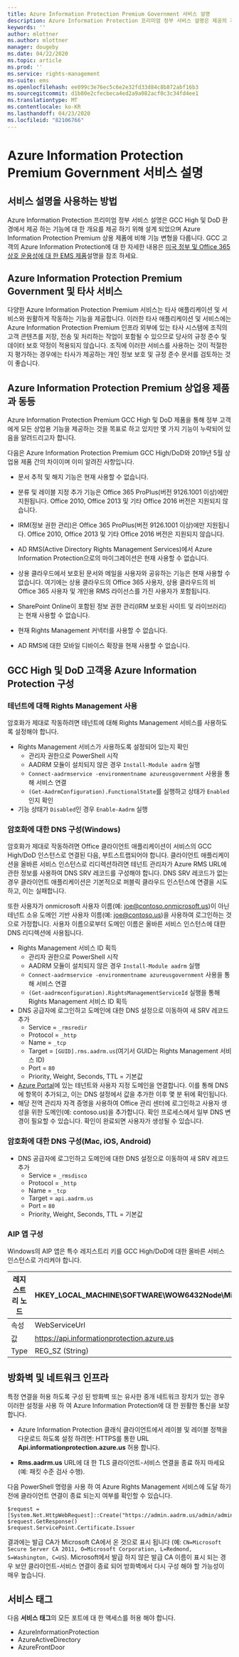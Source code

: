```yaml
---
title: Azure Information Protection Premium Government 서비스 설명
description: Azure Information Protection 프리미엄 정부 서비스 설명은 제공의 개요를 제공 하도록 설계 되었습니다.
keywords: ''
author: mlottner
ms.author: mlottner
manager: dougeby
ms.date: 04/22/2020
ms.topic: article
ms.prod: ''
ms.service: rights-management
ms-suite: ems
ms.openlocfilehash: ee099c3e76ec5c6e2e32fd33d84c8b872abf16b3
ms.sourcegitcommit: d1b80e2cfecbeca4ed2a9a082acf0c3c34fd4ee1
ms.translationtype: MT
ms.contentlocale: ko-KR
ms.lasthandoff: 04/23/2020
ms.locfileid: "82106766"
---
```

# <a name="azure-information-protection-premium-government-service-description"></a>Azure Information Protection Premium Government 서비스 설명 

## <a name="how-to-use-this-service-description"></a>서비스 설명을 사용하는 방법 

Azure Information Protection 프리미엄 정부 서비스 설명은 GCC High 및 DoD 환경에서 제공 하는 기능에 대 한 개요를 제공 하기 위해 설계 되었으며 Azure Information Protection Premium 상용 제품에 비해 기능 변형을 다룹니다. GCC 고객의 Azure Information Protection에 대 한 자세한 내용은 [미국 정부 및 Office 365 상호 운용성에 대 한 EMS 제품](ems-govt-service-description.md#ems-offers-for-us-government-and-office-365-interoperability)설명을 참조 하세요.

## <a name="azure-information-protection-premium-government-and-third-party-services"></a>Azure Information Protection Premium Government 및 타사 서비스 

다양한 Azure Information Protection Premium 서비스는 타사 애플리케이션 및 서비스와 원활하게 작동하는 기능을 제공합니다. 이러한 타사 애플리케이션 및 서비스에는 Azure Information Protection Premium 인프라 외부에 있는 타사 시스템에 조직의 고객 콘텐츠를 저장, 전송 및 처리하는 작업이 포함될 수 있으므로 당사의 규정 준수 및 데이터 보호 약정이 적용되지 않습니다. 조직에 이러한 서비스를 사용하는 것이 적절한지 평가하는 경우에는 타사가 제공하는 개인 정보 보호 및 규정 준수 문서를 검토하는 것이 좋습니다. 

## <a name="parity-with-azure-information-protection-premium-commercial-offerings"></a>Azure Information Protection Premium 상업용 제품과 동등 

Azure Information Protection Premium GCC High 및 DoD 제품을 통해 정부 고객에게 모든 상업용 기능을 제공하는 것을 목표로 하고 있지만 몇 가지 기능이 누락되어 있음을 알려드리고자 합니다. 

다음은 Azure Information Protection Premium GCC High/DoD와 2019년 5월 상업용 제품 간의 차이이며 이미 알려진 사항입니다. 

* 문서 추적 및 해지 기능은 현재 사용할 수 없습니다. 

* 분류 및 레이블 지정 추가 기능은 Office 365 ProPlus(버전 9126.1001 이상)에만 지원됩니다. Office 2010, Office 2013 및 기타 Office 2016 버전은 지원되지 않습니다. 

* IRM(정보 권한 관리)은 Office 365 ProPlus(버전 9126.1001 이상)에만 지원됩니다. Office 2010, Office 2013 및 기타 Office 2016 버전은 지원되지 않습니다. 

* AD RMS(Active Directory Rights Management Services)에서 Azure Information Protection으로의 마이그레이션은 현재 사용할 수 없습니다. 

* 상용 클라우드에서 보호된 문서와 메일을 사용자와 공유하는 기능은 현재 사용할 수 없습니다. 여기에는 상용 클라우드의 Office 365 사용자, 상용 클라우드의 비 Office 365 사용자 및 개인용 RMS 라이선스를 가진 사용자가 포함됩니다. 

* SharePoint Online이 포함된 정보 권한 관리(IRM 보호된 사이트 및 라이브러리)는 현재 사용할 수 없습니다. 

* 현재 Rights Management 커넥터를 사용할 수 없습니다.

* AD RMS에 대한 모바일 디바이스 확장을 현재 사용할 수 없습니다.


## <a name="configuring-azure-information-protection-for-gcc-high-and-dod-customers"></a>GCC High 및 DoD 고객용 Azure Information Protection 구성

### <a name="enable-rights-management-for-the-tenant"></a>테넌트에 대해 Rights Management 사용
암호화가 제대로 작동하려면 테넌트에 대해 Rights Management 서비스를 사용하도록 설정해야 합니다.

* Rights Management 서비스가 사용하도록 설정되어 있는지 확인
  * 관리자 권한으로 PowerShell 시작
  * AADRM 모듈이 설치되지 않은 경우 `Install-Module aadrm` 실행 
  * `Connect-aadrmservice -environmentname azureusgovernment` 사용을 통해 서비스 연결
  * `(Get-AadrmConfiguration).FunctionalState`를 실행하고 상태가 `Enabled`인지 확인
* 기능 상태가 `Disabled`인 경우 `Enable-Aadrm` 실행

### <a name="dns-configuration-for-encryption-windows"></a>암호화에 대한 DNS 구성(Windows)
암호화가 제대로 작동하려면 Office 클라이언트 애플리케이션이 서비스의 GCC High/DoD 인스턴스로 연결된 다음, 부트스트랩되어야 합니다. 클라이언트 애플리케이션을 올바른 서비스 인스턴스로 리디렉션하려면 테넌트 관리자가 Azure RMS URL에 관한 정보를 사용하여 DNS SRV 레코드를 구성해야 합니다. DNS SRV 레코드가 없는 경우 클라이언트 애플리케이션은 기본적으로 퍼블릭 클라우드 인스턴스에 연결을 시도하고, 이는 실패합니다.

또한 사용자가 onmicrosoft 사용자 이름(예: joe@contoso.onmicrosoft.us)이 아닌 테넌트 소유 도메인 기반 사용자 이름(예: joe@contoso.us)을 사용하여 로그인하는 것으로 가정합니다. 사용자 이름으로부터 도메인 이름은 올바른 서비스 인스턴스에 대한 DNS 리디렉션에 사용됩니다.

* Rights Management 서비스 ID 획득 
  * 관리자 권한으로 PowerShell 시작 
  * AADRM 모듈이 설치되지 않은 경우 `Install-Module aadrm` 실행 
  * `Connect-aadrmservice -environmentname azureusgovernment` 사용을 통해 서비스 연결
  * `(Get-aadrmconfiguration).RightsManagementServiceId` 실행을 통해 Rights Management 서비스 ID 획득
* DNS 공급자에 로그인하고 도메인에 대한 DNS 설정으로 이동하여 새 SRV 레코드 추가
  * Service = `_rmsredir` 
  * Protocol = `_http` 
  * Name = `_tcp` 
  * Target = `[GUID].rms.aadrm.us`(여기서 GUID는 Rights Management 서비스 ID) 
  * Port = `80` 
  * Priority, Weight, Seconds, TTL = 기본값 
* [Azure Portal](https://portal.azure.us/#blade/Microsoft_AAD_IAM/ActiveDirectoryMenuBlade/Domains)에 있는 테넌트와 사용자 지정 도메인을 연결합니다. 이를 통해 DNS에 항목이 추가되고, 이는 DNS 설정에서 값을 추가한 이후 몇 분 뒤에 확인됩니다.  
* 해당 전역 관리자 자격 증명을 사용하여 Office 관리 센터에 로그인하고 사용자 생성을 위한 도메인(예: contoso.us)을 추가합니다. 확인 프로세스에서 일부 DNS 변경이 필요할 수 있습니다. 확인이 완료되면 사용자가 생성될 수 있습니다.

### <a name="dns-configuration-for-encryption-mac-ios-android"></a>암호화에 대한 DNS 구성(Mac, iOS, Android)
* DNS 공급자에 로그인하고 도메인에 대한 DNS 설정으로 이동하여 새 SRV 레코드 추가
  * Service = `_rmsdisco` 
  * Protocol = `_http` 
  * Name = `_tcp` 
  * Target = `api.aadrm.us` 
  * Port = `80` 
  * Priority, Weight, Seconds, TTL = 기본값 


### <a name="aip-apps-configuration"></a>AIP 앱 구성

Windows의 AIP 앱은 특수 레지스트리 키를 GCC High/DoD에 대한 올바른 서비스 인스턴스로 가리켜야 합니다.  

| 레지스트리 노드 | HKEY_LOCAL_MACHINE\SOFTWARE\WOW6432Node\Microsoft\MSIP |
| --- | --- |
| 속성 | WebServiceUrl |
| 값 | https://api.informationprotection.azure.us |
| Type | REG_SZ (String) |


## <a name="firewalls-and-network-infrastructure"></a>방화벽 및 네트워크 인프라

특정 연결을 허용 하도록 구성 된 방화벽 또는 유사한 중개 네트워크 장치가 있는 경우 이러한 설정을 사용 하 여 Azure Information Protection에 대 한 원활한 통신을 보장 합니다.

- Azure Information Protection 클래식 클라이언트에서 레이블 및 레이블 정책을 다운로드 하도록 설정 하려면: HTTPS를 통한 URL **Api.informationprotection.azure.us** 허용 합니다.

- **Rms.aadrm.us** URL에 대 한 TLS 클라이언트-서비스 연결을 종료 하지 마세요 (예: 패킷 수준 검사 수행). 

다음 PowerShell 명령을 사용 하 여 Azure Rights Management 서비스에 도달 하기 전에 클라이언트 연결이 종료 되는지 여부를 확인할 수 있습니다.
 
    $request = [System.Net.HttpWebRequest]::Create("https://admin.aadrm.us/admin/admin.svc")
    $request.GetResponse()
    $request.ServicePoint.Certificate.Issuer

결과에는 발급 CA가 Microsoft CA에서 온 것으로 표시 됩니다 (예: `CN=Microsoft Secure Server CA 2011, O=Microsoft Corporation, L=Redmond, S=Washington, C=US`). Microsoft에서 발급 하지 않은 발급 CA 이름이 표시 되는 경우 보안 클라이언트-서비스 연결이 종료 되어 방화벽에서 다시 구성 해야 할 가능성이 매우 높습니다.


## <a name="service-tags"></a>서비스 태그

다음 **서비스 태그**의 모든 포트에 대 한 액세스를 허용 해야 합니다.
*    AzureInformationProtection
*    AzureActiveDirectory
*    AzureFrontDoor
